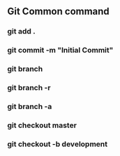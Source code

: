 ## Git Common command

### git add .

### git commit -m "Initial Commit"

### git branch

### git branch -r

### git branch -a

### git checkout master

### git checkout -b development
